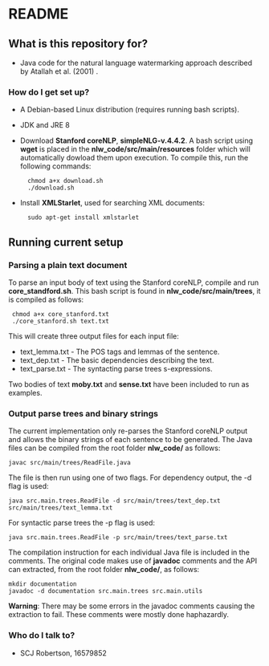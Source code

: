 # README #

## What is this repository for? ##

* Java code for the natural language watermarking approach described by Atallah et al. (2001) .

### How do I get set up? ###

* A Debian-based Linux distribution (requires running bash scripts).
* JDK and JRE 8
* Download **Stanford coreNLP**, **simpleNLG-v.4.4.2**. A bash script using **wget** is placed in the **nlw_code/src/main/resources** folder
which will automatically dowload them upon execution. To compile this, run the following commands:

        chmod a+x download.sh
        ./download.sh

* Install **XMLStarlet**, used for searching XML documents: 

        sudo apt-get install xmlstarlet

## Running current setup ##

### Parsing a plain text document ###
To parse an input body of text using the Stanford coreNLP, compile and run **core_standford.sh**. This bash script is 
found in **nlw_code/src/main/trees**, it is compiled as follows:

     chmod a+x core_stanford.txt
     ./core_stanford.sh text.txt

This will create three output files for each input file:

* text_lemma.txt - The POS tags and lemmas of the sentence.
* text_dep.txt - The basic dependencies describing the text.
* text_parse.txt - The syntacting parse trees s-expressions.

Two bodies of text **moby.txt** and **sense.txt** have been included to run as examples.

### Output parse trees and binary strings ###
The current implementation only re-parses the Stanford coreNLP output and
allows the binary strings of each sentence to be generated. The Java files can be compiled
from the root folder **nlw_code/** as follows:

    javac src/main/trees/ReadFile.java

The file is then run using one of two flags. For dependency output, the -d flag is used:

    java src.main.trees.ReadFile -d src/main/trees/text_dep.txt src/main/trees/text_lemma.txt

For syntactic parse trees the -p flag is used:

    java src.main.trees.ReadFile -p src/main/trees/text_parse.txt

The compilation instruction for each individual Java file is included in the comments. The original code makes use of **javadoc** comments and the API can extracted, from the root folder **nlw_code/**, as follows:

    mkdir documentation
    javadoc -d documentation src.main.trees src.main.utils

**Warning**: There may be some errors in the javadoc comments causing the extraction to fail. These comments were mostly done haphazardly.
### Who do I talk to? ###

* SCJ Robertson, 16579852